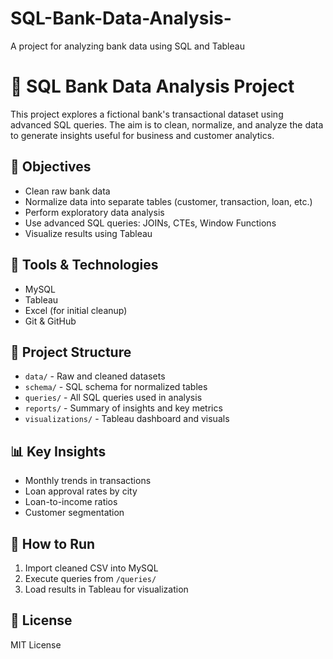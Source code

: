 # SQL-Bank-Data-Analysis-
A project for analyzing bank data using SQL and Tableau



# 🏦 SQL Bank Data Analysis Project

This project explores a fictional bank's transactional dataset using advanced SQL queries. The aim is to clean, normalize, and analyze the data to generate insights useful for business and customer analytics.

## 📌 Objectives

- Clean raw bank data
- Normalize data into separate tables (customer, transaction, loan, etc.)
- Perform exploratory data analysis
- Use advanced SQL queries: JOINs, CTEs, Window Functions
- Visualize results using Tableau

## 🧰 Tools & Technologies

- MySQL
- Tableau
- Excel (for initial cleanup)
- Git & GitHub

## 📂 Project Structure

- `data/` - Raw and cleaned datasets
- `schema/` - SQL schema for normalized tables
- `queries/` - All SQL queries used in analysis
- `reports/` - Summary of insights and key metrics
- `visualizations/` - Tableau dashboard and visuals

## 📊 Key Insights

- Monthly trends in transactions
- Loan approval rates by city
- Loan-to-income ratios
- Customer segmentation



## 🚀 How to Run

1. Import cleaned CSV into MySQL
2. Execute queries from `/queries/`
3. Load results in Tableau for visualization

## 📃 License

MIT License
